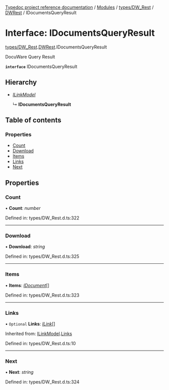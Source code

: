 [Typedoc project reference documentation](../README.md) / [Modules](../modules.md) / [types/DW_Rest](../modules/types_dw_rest.md) / [DWRest](../modules/types_dw_rest.dwrest.md) / IDocumentsQueryResult

# Interface: IDocumentsQueryResult

[types/DW_Rest](../modules/types_dw_rest.md).[DWRest](../modules/types_dw_rest.dwrest.md).IDocumentsQueryResult

DocuWare Query Result

**`interface`** IDocumentsQueryResult

## Hierarchy

* [*ILinkModel*](types_dw_rest.dwrest.ilinkmodel.md)

  ↳ **IDocumentsQueryResult**

## Table of contents

### Properties

- [Count](types_dw_rest.dwrest.idocumentsqueryresult.md#count)
- [Download](types_dw_rest.dwrest.idocumentsqueryresult.md#download)
- [Items](types_dw_rest.dwrest.idocumentsqueryresult.md#items)
- [Links](types_dw_rest.dwrest.idocumentsqueryresult.md#links)
- [Next](types_dw_rest.dwrest.idocumentsqueryresult.md#next)

## Properties

### Count

• **Count**: *number*

Defined in: types/DW_Rest.d.ts:322

___

### Download

• **Download**: *string*

Defined in: types/DW_Rest.d.ts:325

___

### Items

• **Items**: [*IDocument*](types_dw_rest.dwrest.idocument.md)[]

Defined in: types/DW_Rest.d.ts:323

___

### Links

• `Optional` **Links**: [*ILink*](types_dw_rest.dwrest.ilink.md)[]

Inherited from: [ILinkModel](types_dw_rest.dwrest.ilinkmodel.md).[Links](types_dw_rest.dwrest.ilinkmodel.md#links)

Defined in: types/DW_Rest.d.ts:10

___

### Next

• **Next**: *string*

Defined in: types/DW_Rest.d.ts:324
